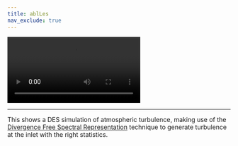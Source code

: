 ```yaml
---
title: ablLes
nav_exclude: true
---
```


![ABL LES](/images/showcase/ablLes.mp4)

--- 

This shows a DES simulation of atmospheric turbulence, making use of the [Divergence Free Spectral Representation](https://github.com/abiyfantaye/DFSR) technique to generate turbulence at the inlet with the right statistics.
